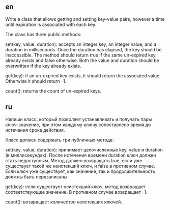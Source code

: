 ## en
Write a class that allows getting and setting key-value pairs, however a time until expiration is associated with each key.

The class has three public methods:

set(key, value, duration): accepts an integer key, an integer value, and a duration in milliseconds. Once the duration has elapsed, the key should be inaccessible. The method should return true if the same un-expired key already exists and false otherwise. Both the value and duration should be overwritten if the key already exists.

get(key): if an un-expired key exists, it should return the associated value. Otherwise it should return -1.

count(): returns the count of un-expired keys.

## ru
Напиши класс, который позволяет устанавливать и получать пары ключ-значение, при этом каждому ключу сопоставлено время до истечения срока действия.

Класс должен содержать три публичных метода:

set(key, value, duration): принимает целочисленные key, value и duration (в миллисекундах). После истечения времени duration ключ должен стать недоступным. Метод должен возвращать true, если уже существует такой же неистекший ключ, и false в противном случае. Если ключ уже существует, как значение, так и продолжительность должны быть перезаписаны.

get(key): если существует неистекший ключ, метод возвращает соответствующее значение. В противном случае возвращает -1.

count(): возвращает количество неистекших ключей.